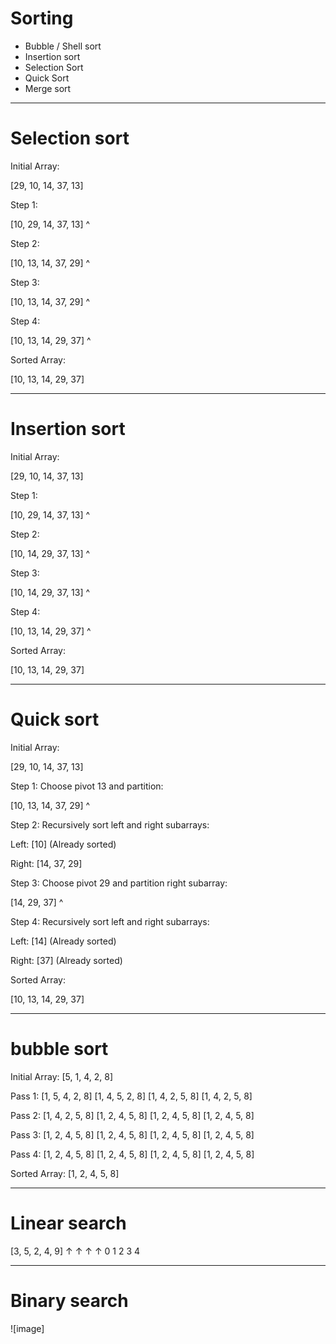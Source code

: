 # Sorting
* Bubble / Shell sort
* Insertion sort
* Selection Sort
* Quick Sort
* Merge sort

----
# Selection sort

Initial Array:

\[29, 10, 14, 37, 13\]

Step 1:

\[10, 29, 14, 37, 13\]
 ^

Step 2:

\[10, 13, 14, 37, 29\]
     ^

Step 3:

\[10, 13, 14, 37, 29\]
         ^

Step 4:

\[10, 13, 14, 29, 37\]
             ^

Sorted Array:

\[10, 13, 14, 29, 37\]

----
# Insertion sort
Initial Array:

\[29, 10, 14, 37, 13\]

Step 1:

\[10, 29, 14, 37, 13\]
 ^

Step 2:

\[10, 14, 29, 37, 13\]
     ^

Step 3:

\[10, 14, 29, 37, 13\]
         ^

Step 4:

\[10, 13, 14, 29, 37\]
             ^

Sorted Array:

\[10, 13, 14, 29, 37\]

----
# Quick sort

Initial Array:

\[29, 10, 14, 37, 13\]

Step 1: Choose pivot 13 and partition:

\[10, 13, 14, 37, 29\]
      ^

Step 2: Recursively sort left and right subarrays:

Left: \[10\] (Already sorted)

Right: \[14, 37, 29\]

Step 3: Choose pivot 29 and partition right subarray:

\[14, 29, 37\]
         ^

Step 4: Recursively sort left and right subarrays:

Left: \[14\] (Already sorted)

Right: \[37\] (Already sorted)

Sorted Array:

\[10, 13, 14, 29, 37\]

----
# bubble sort
Initial Array:
\[5, 1, 4, 2, 8\]

Pass 1:
\[1, 5, 4, 2, 8\]
\[1, 4, 5, 2, 8\]
\[1, 4, 2, 5, 8\]
\[1, 4, 2, 5, 8\]

Pass 2:
\[1, 4, 2, 5, 8\]
\[1, 2, 4, 5, 8\]
\[1, 2, 4, 5, 8\]
\[1, 2, 4, 5, 8\]

Pass 3:
\[1, 2, 4, 5, 8\]
\[1, 2, 4, 5, 8\]
\[1, 2, 4, 5, 8\]
\[1, 2, 4, 5, 8\]

Pass 4:
\[1, 2, 4, 5, 8\]
\[1, 2, 4, 5, 8\]
\[1, 2, 4, 5, 8\]
\[1, 2, 4, 5, 8\]

Sorted Array:
\[1, 2, 4, 5, 8\]

----
# Linear search

[3, 5, 2, 4, 9]
 ↑  ↑  ↑  ↑
 0  1  2  3  4

----
# Binary search

![image]

